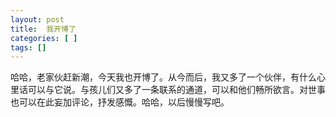 ```yaml
---
layout: post
title:  我开博了
categories: [ ]
tags: []
---
```


哈哈，老家伙赶新潮，今天我也开博了。从今而后，我又多了一个伙伴，有什么心里话可以与它说。与孩儿们又多了一条联系的通道，可以和他们畅所欲言。对世事也可以在此妄加评论，抒发感慨。哈哈，以后慢慢写吧。
